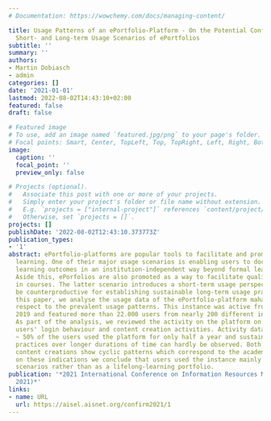 ```yaml
---
# Documentation: https://wowchemy.com/docs/managing-content/

title: Usage Patterns of an ePortfolio-Platform - On the Potential Conflict between
  Short- and Long-term Usage Scenarios of ePortfolios
subtitle: ''
summary: ''
authors:
- Martin Dobiasch
- admin
categories: []
date: '2021-01-01'
lastmod: 2022-08-02T14:43:10+02:00
featured: false
draft: false

# Featured image
# To use, add an image named `featured.jpg/png` to your page's folder.
# Focal points: Smart, Center, TopLeft, Top, TopRight, Left, Right, BottomLeft, Bottom, BottomRight.
image:
  caption: ''
  focal_point: ''
  preview_only: false

# Projects (optional).
#   Associate this post with one or more of your projects.
#   Simply enter your project's folder or file name without extension.
#   E.g. `projects = ["internal-project"]` references `content/project/deep-learning/index.md`.
#   Otherwise, set `projects = []`.
projects: []
publishDate: '2022-08-02T12:43:10.373773Z'
publication_types:
- '1'
abstract: ePortfolio-platforms are popular tools to facilitate and promote lifelong
  learning. One of their major usage scenarios is enabling users to document their
  learning outcomes in an institution-independent way beyond formal learning settings.
  Aside this, ePorfolios are also promoted as a way to facilitate qualitative assessment
  in courses. The latter scenario introduces a short-term usage perspective that can
  be counterproductive for establishing sustainable long-term usage practices. In
  this paper, we analyse the usage data of the ePortfolio-platform mahara.at with
  respect to the prevalent usage patterns. This instance was active from 2007 until
  2019 and featured more than 22.000 users from nearly 200 different institutions.
  As part of the analysis, we reviewed the activity on the platform on the basis of
  users' login behaviour and content creation activities. Activity data shows that
  ~ 50% of the users used the platform for only half a year and sustainable usage
  practices over longer durations of time can hardly be observed. Both logins and
  content creations show cyclic patterns which correspond to the academic year. Based
  on these indications we conclude that users used the instance mainly for course-based
  scenarios rather than as a lifelong-learning portfolio.
publication: '*2021 International Conference on Information Resources Management (Conf-IRM
  2021)*'
links:
- name: URL
  url: https://aisel.aisnet.org/confirm2021/1
---
```

